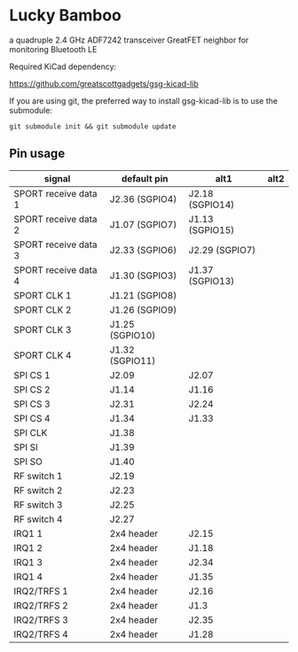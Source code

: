 # Lucky Bamboo
a quadruple 2.4 GHz ADF7242 transceiver GreatFET neighbor for monitoring Bluetooth LE 

Required KiCad dependency:

https://github.com/greatscottgadgets/gsg-kicad-lib

If you are using git, the preferred way to install gsg-kicad-lib is to use the
submodule:

```
git submodule init && git submodule update
```

## Pin usage

signal  | default pin     | alt1  | alt2
--------|---------|-------|-----
SPORT receive data 1    | J2.36 (SGPIO4)   | J2.18 (SGPIO14) |
SPORT receive data 2    | J1.07 (SGPIO7)   | J1.13 (SGPIO15) |
SPORT receive data 3     | J2.33 (SGPIO6)     | J2.29 (SGPIO7) |
SPORT receive data 4       |    J1.30 (SGPIO3)     | J1.37 (SGPIO13) |
SPORT CLK 1       |     J1.21 (SGPIO8)    |     |
SPORT CLK 2       |    J1.26 (SGPIO9)     |     |
SPORT CLK 3       |    J1.25 (SGPIO10)     |     |
SPORT CLK 4       |    J1.32 (SGPIO11)     |      |
SPI CS 1       |     J2.09    | J2.07 |
SPI CS 2       |     J1.14    | J1.16 |
SPI CS 3       |     J2.31    | J2.24 |
SPI CS 4       |     J1.34    | J1.33 |
SPI CLK       |    J1.38     |     |
SPI SI       |     J1.39    |      |
SPI SO       |    J1.40     |      |
RF switch 1       |   J2.19      |       |
RF switch 2       |    J2.23     |       |
RF switch 3       |    J2.25     |       |
RF switch 4       |    J2.27     |       |
IRQ1 1       |   2x4 header      |   J2.15    |
IRQ1 2       |    2x4 header     |   J1.18     |
IRQ1 3       |    2x4 header     |    J2.34   |
IRQ1 4       |    2x4 header     |   J1.35    |
IRQ2/TRFS 1       |   2x4 header      | J2.16      |
IRQ2/TRFS 2       |    2x4 header     |   J1.3    |
IRQ2/TRFS 3       |    2x4 header     |    J2.35   |
IRQ2/TRFS 4       |    2x4 header     |   J1.28    |
